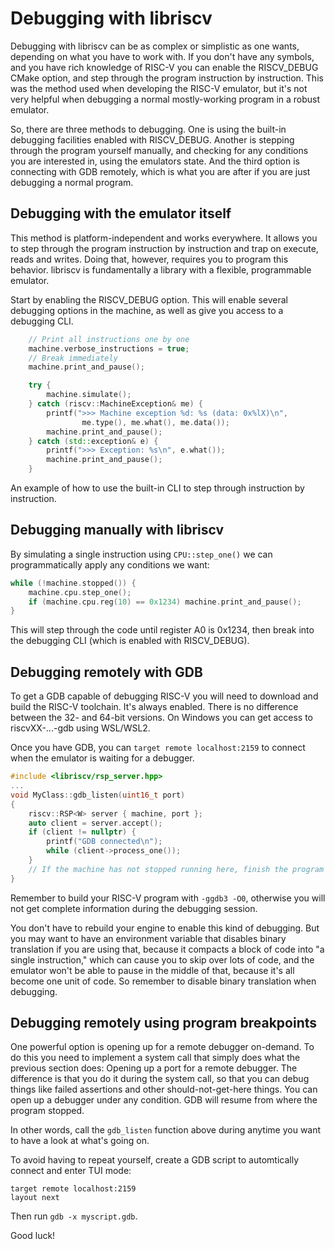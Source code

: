 Debugging with libriscv
================

Debugging with libriscv can be as complex or simplistic as one wants, depending on what you have to work with. If you don't have any symbols, and you have rich knowledge of RISC-V you can enable the RISCV_DEBUG CMake option, and step through the program instruction by instruction. This was the method used when developing the RISC-V emulator, but it's not very helpful when debugging a normal mostly-working program in a robust emulator.

So, there are three methods to debugging. One is using the built-in debugging facilities enabled with RISCV_DEBUG. Another is stepping through the program yourself manually, and checking for any conditions you are interested in, using the emulators state. And the third option is connecting with GDB remotely, which is what you are after if you are just debugging a normal program.

## Debugging with the emulator itself

This method is platform-independent and works everywhere. It allows you to step through the program instruction by instruction and trap on execute, reads and writes. Doing that, however, requires you to program this behavior. libriscv is fundamentally a library with a flexible, programmable emulator.

Start by enabling the RISCV_DEBUG option. This will enable several debugging options in the machine, as well as give you access to a debugging CLI.

```C++
	// Print all instructions one by one
	machine.verbose_instructions = true;
	// Break immediately
	machine.print_and_pause();

	try {
		machine.simulate();
	} catch (riscv::MachineException& me) {
		printf(">>> Machine exception %d: %s (data: 0x%lX)\n",
				me.type(), me.what(), me.data());
		machine.print_and_pause();
	} catch (std::exception& e) {
		printf(">>> Exception: %s\n", e.what());
		machine.print_and_pause();
	}
```
An example of how to use the built-in CLI to step through instruction by instruction.

## Debugging manually with libriscv

By simulating a single instruction using `CPU::step_one()` we can programmatically apply any conditions we want:

```C++
while (!machine.stopped()) {
    machine.cpu.step_one();
    if (machine.cpu.reg(10) == 0x1234) machine.print_and_pause();
}
```
This will step through the code until register A0 is 0x1234, then break into the debugging CLI (which is enabled with RISCV_DEBUG).

## Debugging remotely with GDB

To get a GDB capable of debugging RISC-V you will need to download and build the RISC-V toolchain. It's always enabled. There is no difference between the 32- and 64-bit versions. On Windows you can get access to riscvXX-...-gdb using WSL/WSL2.

Once you have GDB, you can `target remote localhost:2159` to connect when the emulator is waiting for a debugger.

```C++
#include <libriscv/rsp_server.hpp>
...
void MyClass::gdb_listen(uint16_t port)
{
	riscv::RSP<W> server { machine, port };
	auto client = server.accept();
	if (client != nullptr) {
		printf("GDB connected\n");
		while (client->process_one());
	}
	// If the machine has not stopped running here, finish the program
}
```

Remember to build your RISC-V program with `-ggdb3 -O0`, otherwise you will not get complete information during the debugging session.

You don't have to rebuild your engine to enable this kind of debugging. But you may want to have an environment variable that disables binary translation if you are using that, because it compacts a block of code into "a single instruction," which can cause you to skip over lots of code, and the emulator won't be able to pause in the middle of that, because it's all become one unit of code. So remember to disable binary translation when debugging.


## Debugging remotely using program breakpoints

One powerful option is opening up for a remote debugger on-demand. To do this you need to implement a system call that simply does what the previous section does: Opening up a port for a remote debugger. The difference is that you do it during the system call, so that you can debug things like failed assertions and other should-not-get-here things. You can open up a debugger under any condition. GDB will resume from where the program stopped.

In other words, call the `gdb_listen` function above during anytime you want to have a look at what's going on.

To avoid having to repeat yourself, create a GDB script to automtically connect and enter TUI mode:
```
target remote localhost:2159
layout next
```
Then run `gdb -x myscript.gdb`.

Good luck!
